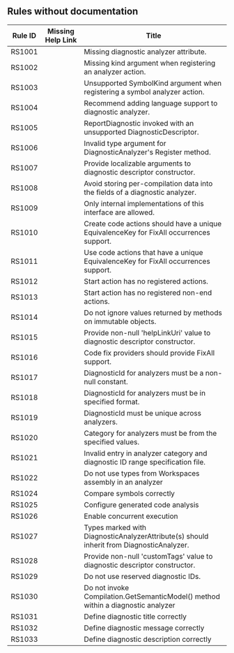 ## Rules without documentation

Rule ID | Missing Help Link | Title |
--------|-------------------|-------|
RS1001 |  | Missing diagnostic analyzer attribute. |
RS1002 |  | Missing kind argument when registering an analyzer action. |
RS1003 |  | Unsupported SymbolKind argument when registering a symbol analyzer action. |
RS1004 |  | Recommend adding language support to diagnostic analyzer. |
RS1005 |  | ReportDiagnostic invoked with an unsupported DiagnosticDescriptor. |
RS1006 |  | Invalid type argument for DiagnosticAnalyzer's Register method. |
RS1007 |  | Provide localizable arguments to diagnostic descriptor constructor. |
RS1008 |  | Avoid storing per-compilation data into the fields of a diagnostic analyzer. |
RS1009 |  | Only internal implementations of this interface are allowed. |
RS1010 |  | Create code actions should have a unique EquivalenceKey for FixAll occurrences support. |
RS1011 |  | Use code actions that have a unique EquivalenceKey for FixAll occurrences support. |
RS1012 |  | Start action has no registered actions. |
RS1013 |  | Start action has no registered non-end actions. |
RS1014 |  | Do not ignore values returned by methods on immutable objects. |
RS1015 |  | Provide non-null 'helpLinkUri' value to diagnostic descriptor constructor. |
RS1016 |  | Code fix providers should provide FixAll support. |
RS1017 |  | DiagnosticId for analyzers must be a non-null constant. |
RS1018 |  | DiagnosticId for analyzers must be in specified format. |
RS1019 |  | DiagnosticId must be unique across analyzers. |
RS1020 |  | Category for analyzers must be from the specified values. |
RS1021 |  | Invalid entry in analyzer category and diagnostic ID range specification file. |
RS1022 |  | Do not use types from Workspaces assembly in an analyzer |
RS1024 |  | Compare symbols correctly |
RS1025 |  | Configure generated code analysis |
RS1026 |  | Enable concurrent execution |
RS1027 |  | Types marked with DiagnosticAnalyzerAttribute(s) should inherit from DiagnosticAnalyzer. |
RS1028 |  | Provide non-null 'customTags' value to diagnostic descriptor constructor. |
RS1029 |  | Do not use reserved diagnostic IDs. |
RS1030 |  | Do not invoke Compilation.GetSemanticModel() method within a diagnostic analyzer |
RS1031 |  | Define diagnostic title correctly |
RS1032 |  | Define diagnostic message correctly |
RS1033 |  | Define diagnostic description correctly |
